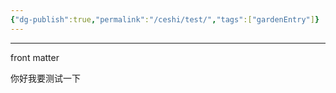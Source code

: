 ```yaml
---
{"dg-publish":true,"permalink":"/ceshi/test/","tags":["gardenEntry"]}
---
```


---
front matter

你好我要测试一下
